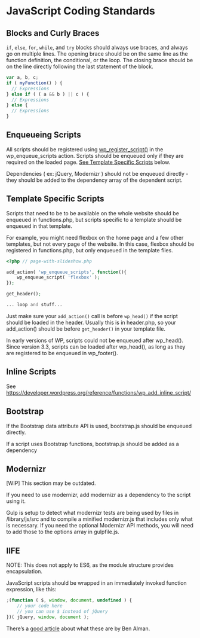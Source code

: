 # JavaScript Coding Standards

## Blocks and Curly Braces
`if`, `else`, `for`, `while`, and `try` blocks should always use braces, and always go on multiple lines. The opening brace should be on the same line as the function definition, the conditional, or the loop. The closing brace should be on the line directly following the last statement of the block.

```javascript
var a, b, c;
if ( myFunction() ) {
  // Expressions
} else if ( ( a && b ) || c ) {
  // Expressions
} else {
  // Expressions
}
```
## Enqueueing Scripts
All scripts should be registered using [wp_register_script()](https://developer.wordpress.org/reference/functions/wp_register_script/) in the wp_enqueue_scripts action. Scripts should be enqueued only if they are required on the loaded page. [See Template Specific Scripts](#markdown-header-template-specific-scripts) below.

Dependencies ( ex: jQuery, Modernizr ) should not be enqueued directly - they should be added to the dependency array of the dependent script.

## Template Specific Scripts
Scripts that need to be to be available on the whole website should be enqueued in functions.php, but scripts specific to a template should be enqueued in that template.

For example, you might need flexbox on the home page and a few other templates, but not every page of the website.  In this case, flexbox should be registered in functions.php, but only enqueued in the template files.

```php
<?php // page-with-slideshow.php

add_action( 'wp_enqueue_scripts', function(){
	wp_enqueue_script( 'flexbox' );
});

get_header();

... loop and stuff...
```

Just make sure your `add_action()` call is before `wp_head()` if the script should be loaded in the header.  Usually this is in header.php, so your add_action() should be before `get_header()` in your template file.

In early versions of WP, scripts could not be enqueued after wp_head().  Since version 3.3, scripts can be loaded after wp_head(), as long as they are registered to be enqueued in wp_footer().

## Inline Scripts
See https://developer.wordpress.org/reference/functions/wp_add_inline_script/

## Bootstrap
If the Bootstrap data attribute API is used, bootstrap.js should be enqueued directly.

If a script uses Bootstrap functions, bootstrap.js should be added as a dependency

## Modernizr
[WIP] This section may be outdated.

If you need to use modernizr, add modernizr as a dependency to the script using it.

Gulp is setup to detect what modernizr tests are being used by files in /library/js/src and to compile a minified modernizr.js that includes only what is necessary.  If you need the optional Modernizr API methods, you will need to add those to the options array in gulpfile.js.


## IIFE
NOTE: This does not apply to ES6, as the module structure provides encapsulation.

JavaScript scripts should be wrapped in an immediately invoked function expression, like this:

```js
;(function ( $, window, document, undefined ) {
	// your code here
	// you can use $ instead of jQuery
})( jQuery, window, document );
```
There’s a [good article](IIFE) about what these are by Ben Alman.


[IIFE]: http://benalman.com/news/2010/11/immediately-invoked-function-expression/
